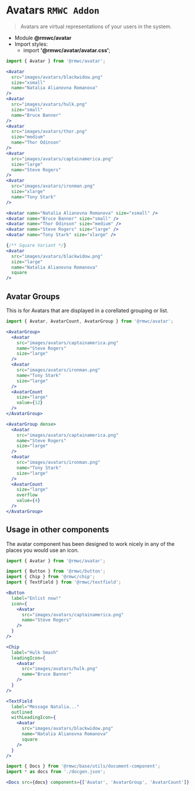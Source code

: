 # Avatars `RMWC Addon`

> Avatars are virtual representations of your users in the system.

- Module **@rmwc/avatar**
- Import styles:
  - import **'@rmwc/avatar/avatar.css'**;

```jsx render
import { Avatar } from '@rmwc/avatar';

<Avatar
  src="images/avatars/blackwidow.png"
  size="xsmall"
  name="Natalia Alianovna Romanova"
/>
<Avatar
  src="images/avatars/hulk.png"
  size="small"
  name="Bruce Banner"
/>
<Avatar
  src="images/avatars/thor.png"
  size="medium"
  name="Thor Odinson"
/>
<Avatar
  src="images/avatars/captainamerica.png"
  size="large"
  name="Steve Rogers"
/>
<Avatar
  src="images/avatars/ironman.png"
  size="xlarge"
  name="Tony Stark"
/>

<Avatar name="Natalia Alianovna Romanova" size="xsmall" />
<Avatar name="Bruce Banner" size="small" />
<Avatar name="Thor Odinson" size="medium" />
<Avatar name="Steve Rogers" size="large" />
<Avatar name="Tony Stark" size="xlarge" />

{/** Square Variant */}
<Avatar
  src="images/avatars/blackwidow.png"
  size="large"
  name="Natalia Alianovna Romanova"
  square
/>

```

## Avatar Groups

This is for Avatars that are displayed in a corellated grouping or list.

```jsx render
import { Avatar, AvatarCount, AvatarGroup } from '@rmwc/avatar';

<AvatarGroup>
  <Avatar
    src="images/avatars/captainamerica.png"
    name="Steve Rogers"
    size="large"
  />
  <Avatar
    src="images/avatars/ironman.png"
    name="Tony Stark"
    size="large"
  />
  <AvatarCount
    size="large"
    value={12}
  />
</AvatarGroup>

<AvatarGroup dense>
  <Avatar
    src="images/avatars/captainamerica.png"
    name="Steve Rogers"
    size="large"
  />
  <Avatar
    src="images/avatars/ironman.png"
    name="Tony Stark"
    size="large"
  />
  <AvatarCount
    size="large"
    overflow
    value={4}
  />
</AvatarGroup>
```

## Usage in other components

The avatar component has been designed to work nicely in any of the places you would use an icon.

```jsx render
import { Avatar } from '@rmwc/avatar';

import { Button } from '@rmwc/button';
import { Chip } from '@rmwc/chip';
import { TextField } from '@rmwc/textfield';

<Button 
  label="Enlist now!"
  icon={
    <Avatar
      src="images/avatars/captainamerica.png"
      name="Steve Rogers"
    />
  }
/>

<Chip
  label="Hulk Smash"
  leadingIcon={
    <Avatar
      src="images/avatars/hulk.png"
      name="Bruce Banner"
    />
  }
/>

<TextField
  label="Message Natalia..."
  outlined
  withLeadingIcon={
    <Avatar
      src="images/avatars/blackwidow.png"
      name="Natalia Alianovna Romanova"
      square
    />
  }
/>

```

```jsx renderOnly
import { Docs } from '@rmwc/base/utils/document-component';
import * as docs from './docgen.json';

<Docs src={docs} components={['Avatar', 'AvatarGroup', 'AvatarCount']} />
```
